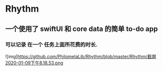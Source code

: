# Rhythm

## 一个使用了 swiftUI 和 core data 的简单 to-do app
### 可以记录 在一个 任务上面所花费的时长.

![img]https://github.com/PhilomelaLib/Rhythm/blob/master/Rhythm/截屏2020-01-09下午8.18.53.png
